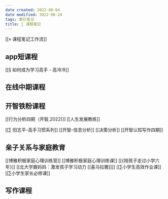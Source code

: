 ```yaml
---
date created: 2022-08-04
date modified: 2022-08-24
tags: 索引笔记
title: ∑ 课程笔记
---
```


[[» 课程笔记工作流]]



## app短课程

[[§ 如何成为学习高手 - 高冷冷]]



## 在线中期课程


## 开智铁粉课程

[[行为分析四期（开智,2022)]]
[[人生发展教练]]

[[∑ 阳志平-高手习惯系列]]
[[开智-信息分析]]
[[决策分析]]
[[开智认知写作四期]]


## 亲子关系与家庭教育

[[博雅积极家庭心理训练营]]
[[博雅积极家庭心理训练课]]
[[《陪孩子走过小学六年》]] [[北大学霸妈妈：激发孩子学习动力 [[喜马拉雅]]]]
[[∑小学生高效作业课]]
[[∑小学生家长必修课]]


## 写作课程

